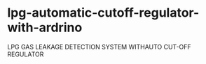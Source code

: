 # lpg-automatic-cutoff-regulator-with-ardrino
LPG GAS LEAKAGE DETECTION SYSTEM WITHAUTO CUT-OFF  REGULATOR 
